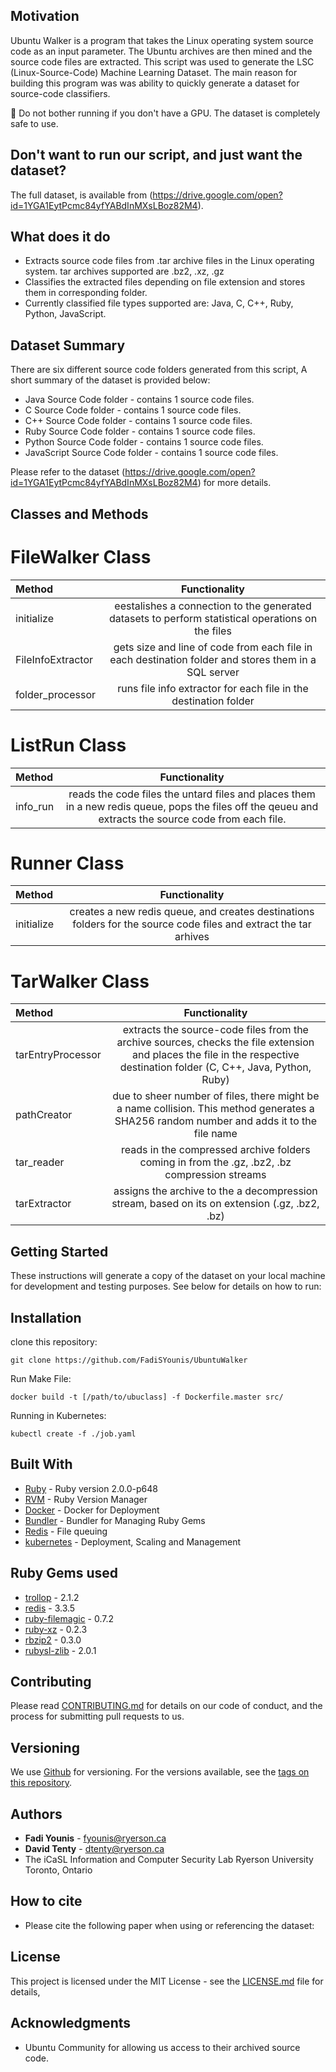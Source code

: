 ## Motivation
Ubuntu Walker is a program that takes the Linux operating system source code as an input parameter. The Ubuntu archives are then mined and the source code files are extracted. This script was used to generate the LSC (Linux-Source-Code) Machine Learning Dataset.  The main reason for building this program was was ability to quickly generate a dataset for source-code classifiers. 

🚧 Do not bother running if you don't have a GPU. The dataset is completely safe to use. 

## Don't want to run our script, and just want the dataset? 
The full dataset, is available from (https://drive.google.com/open?id=1YGA1EytPcmc84yfYABdInMXsLBoz82M4).

## What does it do
* Extracts source code files from .tar archive files in the Linux operating system. tar archives supported are .bz2, .xz, .gz
* Classifies the extracted files depending on file extension and stores them in corresponding folder.
* Currently classified file types supported are: Java, C, C++, Ruby, Python, JavaScript.

## Dataset Summary 
There are six different source code folders generated from this script, A short summary of the dataset is provided below:
* Java Source Code folder - contains 1 source code files.   
* C Source Code folder - contains 1 source code files. 
* C++ Source Code folder - contains 1 source code files. 
* Ruby Source Code folder - contains 1 source code files. 
* Python Source Code folder - contains 1 source code files. 
* JavaScript  Source Code folder - contains 1 source code files. 

Please refer to the dataset (https://drive.google.com/open?id=1YGA1EytPcmc84yfYABdInMXsLBoz82M4) for more details. 

## Classes and Methods
#  FileWalker Class
| Method        | Functionality
| :------------ |:---------------:|
| initialize   | eestalishes a connection to the generated datasets to perform statistical operations on the files |
| FileInfoExtractor     | gets size and line of code from each file in each destination folder and stores them in a SQL server |
| folder_processor |    runs file info extractor for each file in the destination folder     |

#  ListRun Class
| Method        | Functionality
| :------------ |:---------------:|
| info_run      | reads the code files the untard files and places them in a new redis queue, pops the files off the qeueu and extracts the source code from each file. |

#  Runner Class
| Method        | Functionality
| :------------ |:---------------:|
| initialize    | creates a new redis queue, and creates destinations folders for the source code files and extract the tar arhives |
#  TarWalker Class
| Method        | Functionality
| :------------ |:---------------:|
| tarEntryProcessor| extracts the source-code files from the archive sources, checks the file extension and places the file in the respective destination folder (C, C++, Java, Python, Ruby)|
| pathCreator   | due to sheer number of files, there might be a name collision. This method generates a SHA256 random number and adds it to the file name      |
| tar_reader    | reads in the compressed archive folders coming in from the .gz, .bz2, .bz compression streams
| tarExtractor | assigns the archive to the a decompression stream, based on its on extension (.gz, .bz2, .bz) |

## Getting Started

These instructions will generate a copy of the dataset on your local machine for development and testing purposes. See below for details on how to run:

## Installation

clone this repository:
```
git clone https://github.com/FadiSYounis/UbuntuWalker
```
Run Make File:
```
docker build -t [/path/to/ubuclass] -f Dockerfile.master src/
```
Running in Kubernetes:
```
kubectl create -f ./job.yaml
```
## Built With

* [Ruby](https://www.ruby-lang.org/en/) - Ruby version 2.0.0-p648
* [RVM](https://rvm.io/) - Ruby Version Manager 
* [Docker](https://www.docker.com/) - Docker for Deployment
* [Bundler](http://bundler.io/) - Bundler for Managing Ruby Gems
* [Redis](https://redis.io/) - File queuing 
* [kubernetes](https://kubernetes.io/) - Deployment, Scaling and Management


## Ruby Gems used
* [trollop](https://rubygems.org/gems/trollop/versions/2.1.2) - 2.1.2  
* [redis](https://rubygems.org/gems/redis/versions/3.3.5) - 3.3.5
* [ruby-filemagic](https://rubygems.org/gems/ruby-filemagic/versions/0.7.2) - 0.7.2
* [ruby-xz](https://rubygems.org/gems/ruby-xz/versions/0.2.3) - 0.2.3
* [rbzip2](https://rubygems.org/gems/rbzip2/versions/0.3.0) - 0.3.0
* [rubysl-zlib](https://rubygems.org/gems/rubysl-zlib/versions/2.0.1) - 2.0.1

## Contributing
Please read [CONTRIBUTING.md]() for details on our code of conduct, and the process for submitting pull requests to us.

## Versioning

We use [Github](https://github.com/) for versioning. For the versions available, see the [tags on this repository](https://github.com/your/project/tags). 

## Authors

* **Fadi Younis** - [fyounis@ryerson.ca](fyounis@ryerson.ca)
* **David Tenty** - [dtenty@ryerson.ca](dtenty@ryerson.ca)
* The iCaSL Information and Computer Security Lab
Ryerson University
Toronto, Ontario 

## How to cite
* Please cite the following paper when using or referencing the dataset:

## License

This project is licensed under the MIT License - see the [LICENSE.md](LICENSE.md) file for details,

## Acknowledgments

* Ubuntu Community for allowing us access to their archived source code.


